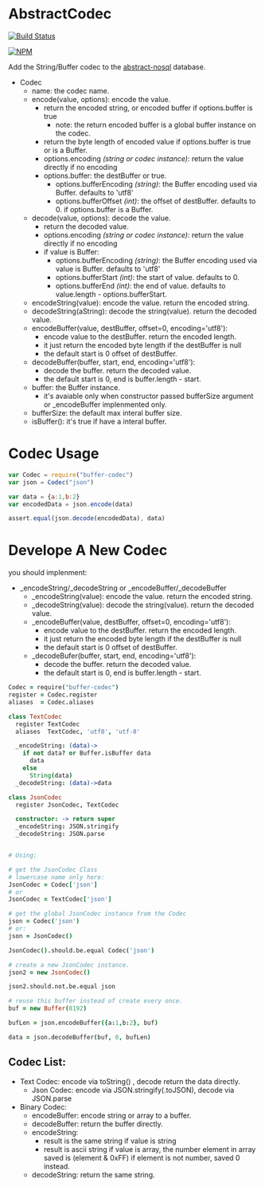 # AbstractCodec

[![Build Status](https://secure.travis-ci.org/snowyu/node-buffer-codec.png?branch=master)](http://travis-ci.org/snowyu/node-buffer-codec)

[![NPM](https://nodei.co/npm/buffer-codec.png?stars&downloads&downloadRank)](https://nodei.co/npm/buffer-codec/)

Add the String/Buffer codec to the [abstract-nosql](https://github.com/snowyu/abstract-nosql) database.

* Codec
  * name: the codec name.
  * encode(value, options): encode the value. 
    * return the encoded string, or encoded buffer if options.buffer is true 
      * note: the return encoded buffer is a global buffer instance on the codec.
    * return the byte length of encoded value if options.buffer is true or is a Buffer.
    * options.encoding *(string or codec instance)*: return the value directly if no encoding
    * options.buffer: the destBuffer or true.
      * options.bufferEncoding *(string)*: the Buffer encoding used via Buffer. defaults to 'utf8' 
      * options.bufferOffset *(int)*: the offset of destBuffer. defaults to 0. if options.buffer is a Buffer.
  * decode(value, options): decode the value.
    * return the decoded value. 
    * options.encoding *(string or codec instance)*: return the value directly if no encoding
    * if value is Buffer:
      * options.bufferEncoding *(string)*: the Buffer encoding used via value is Buffer. defaults to 'utf8' 
      * options.bufferStart *(int)*: the start of value. defaults to 0.
      * options.bufferEnd *(int)*: the end of value. defaults to value.length - options.bufferStart.
  * encodeString(value): encode the value. return the encoded string. 
  * decodeString(aString): decode the string(value). return the decoded value. 
  * encodeBuffer(value, destBuffer, offset=0, encoding='utf8'):
    * encode value to the destBuffer. return the encoded length.
    * it just return the encoded byte length if the destBuffer is null
    * the default start is 0 offset of destBuffer.
  * decodeBuffer(buffer, start, end, encoding='utf8'):
    * decode the buffer. return the decoded value.
    * the default start is 0, end is buffer.length - start.
  * buffer: the Buffer instance. 
    * it's avaiable only when constructor passed bufferSize argument or \_encodeBuffer implenmented only.
  * bufferSize: the default max interal buffer size.
  * isBuffer(): it's true if have a interal buffer.



# Codec Usage

```js
var Codec = require("buffer-codec")
var json = Codec("json")

var data = {a:1,b:2}
var encodedData = json.encode(data)

assert.equal(json.decode(encodedData), data)

```

# Develope A New Codec

you should implenment:

* \_encodeString/\_decodeString or \_encodeBuffer/\_decodeBuffer
  * \_encodeString(value): encode the value. return the encoded string. 
  * \_decodeString(value): decode the string(value). return the decoded value. 
  * \_encodeBuffer(value, destBuffer, offset=0, encoding='utf8'): 
    * encode value to the destBuffer. return the encoded length.
    * it just return the encoded byte length if the destBuffer is null
    * the default start is 0 offset of destBuffer.
  * \_decodeBufer(buffer, start, end, encoding='utf8'):
    * decode the buffer. return the decoded value.
    * the default start is 0, end is buffer.length - start.


```coffee
Codec = require("buffer-codec")
register = Codec.register
aliases  = Codec.aliases

class TextCodec
  register TextCodec
  aliases  TextCodec, 'utf8', 'utf-8'

  _encodeString: (data)->
    if not data? or Buffer.isBuffer data
      data
    else
      String(data)
  _decodeString: (data)->data

class JsonCodec
  register JsonCodec, TextCodec

  constructor: -> return super
  _encodeString: JSON.stringify
  _decodeString: JSON.parse


# Using:

# get the JsonCodec Class
# lowercase name only here:
JsonCodec = Codec['json']
# or
JsonCodec = TextCodec['json']

# get the global JsonCodec instance from the Codec
json = Codec('json')
# or:
json = JsonCodec()

JsonCodec().should.be.equal Codec('json')

# create a new JsonCodec instance.
json2 = new JsonCodec()

json2.should.not.be.equal json

# reuse this buffer instead of create every once. 
buf = new Buffer(8192)

bufLen = json.encodeBuffer({a:1,b:2}, buf)

data = json.decodeBuffer(buf, 0, bufLen)

```

## Codec List:

* Text Codec: encode via toString() , decode return the data directly.
  * Json Codec: encode via JSON.stringify(.toJSON), decode via JSON.parse
* Binary Codec:
  * encodeBuffer: encode string or array to a buffer.
  * decodeBuffer: return the buffer directly.
  * encodeString: 
    * result is the same string if value is string
    * result is ascii string if value is array, the number element in array saved is (element & 0xFF)
      if element is not number, saved 0 instead.
  * decodeString: return the same string.



